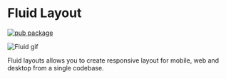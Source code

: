 # Fluid Layout
[![pub package](https://img.shields.io/pub/v/fluid_layout.svg)](https://pub.dev/packages/fluid_layout)   

![Fluid gif][]

Fluid layouts allows you to create responsive layout for
mobile, web and desktop from a single codebase.


[Fluid gif]: https://github.com/jamesblasco/fluid_layout/blob/master/fluid.gif?raw=true

